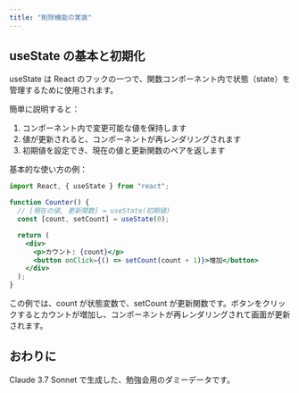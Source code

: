```yaml
---
title: "削除機能の実装"
---
```


## useState の基本と初期化

useState は React のフックの一つで、関数コンポーネント内で状態（state）を管理するために使用されます。

簡単に説明すると：

1. コンポーネント内で変更可能な値を保持します
2. 値が更新されると、コンポーネントが再レンダリングされます
3. 初期値を設定でき、現在の値と更新関数のペアを返します

基本的な使い方の例：

```jsx
import React, { useState } from "react";

function Counter() {
  // [現在の値, 更新関数] = useState(初期値)
  const [count, setCount] = useState(0);

  return (
    <div>
      <p>カウント: {count}</p>
      <button onClick={() => setCount(count + 1)}>増加</button>
    </div>
  );
}
```

この例では、count が状態変数で、setCount が更新関数です。ボタンをクリックするとカウントが増加し、コンポーネントが再レンダリングされて画面が更新されます。

## おわりに

Claude 3.7 Sonnet で生成した、勉強会用のダミーデータです。
